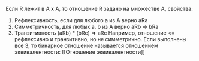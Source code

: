 Если R лежит в A x A, то отношение R задано на множестве A, свойства:
1) Рефлексивность, если для любого a из A верно aRa
2) Симметричность, для любых a, b из A верно aRb => bRa
3) Транзитивность (aRb) * (bRc) => aRc
Например, отношение <= рефлексивно и транзитивно, но не симметрично.
Если выполнены все 3, то бинарное отношение называется отношением эквивалентности:
[[Отношение эквивалентности]]
